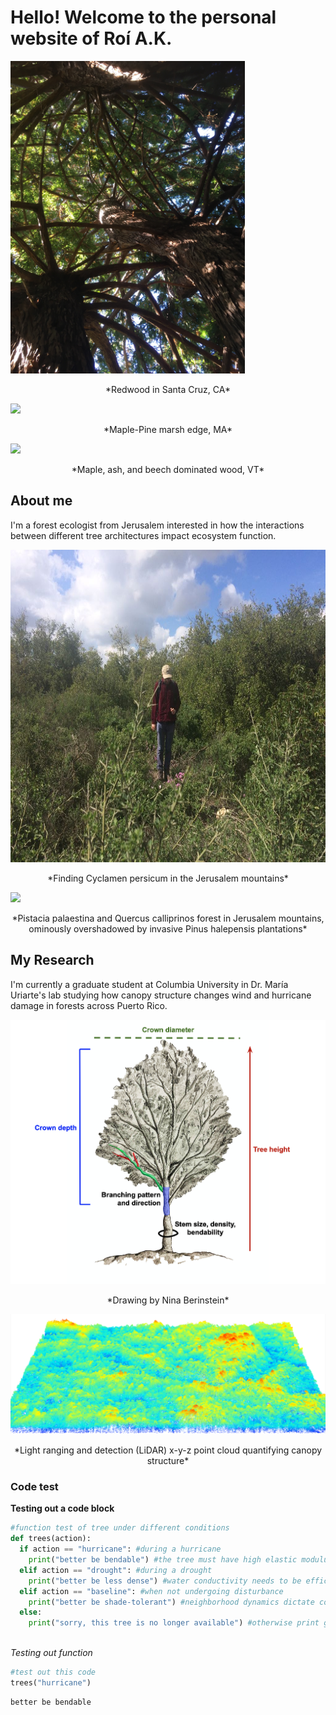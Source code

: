 # Hello! Welcome to the personal website of Roí A.K.

<img src="Images/IMG_1806.JPG" height= "500">

<p align="center">*Redwood in Santa Cruz, CA*</p>

<img src="Images/IMG_1133.JPG" height= "500">

<p align="center">*Maple-Pine marsh edge, MA*</p>

<img src="Images/Mile-Around%20Aerial%20(10_11_15)).JPG" height="700">

<p align="center">*Maple, ash, and beech dominated wood, VT*</p>

## About me

I'm a forest ecologist from Jerusalem interested in how the interactions between different tree architectures impact ecosystem function.


<img src="Images/PGTW2744.JPG" height= "500">

<p align="center">*Finding Cyclamen persicum in the Jerusalem mountains*</p>

<img src="Images/IMG_0113.JPG" height= "500">

<p align="center">*Pistacia palaestina and Quercus calliprinos forest in Jerusalem mountains, ominously overshadowed by invasive Pinus halepensis plantations*</p>

## My Research
I'm currently a graduate student at Columbia University in Dr. María Uriarte's lab studying how canopy structure changes wind and hurricane damage in forests across Puerto Rico.

![](Images/Tree%20architecture.png)

<p align="center">*Drawing by Nina Berinstein*</p>

<img src="Images/LiDAR%20Point%20Cloud%20Close.png">

<p align="center">*Light ranging and detection (LiDAR) x-y-z point cloud quantifying canopy structure*</p>

### Code test

**Testing out a code block**
```python
#function test of tree under different conditions
def trees(action):
  if action == "hurricane": #during a hurricane
    print("better be bendable") #the tree must have high elastic modulus
  elif action == "drought": #during a drought
    print("better be less dense") #water conductivity needs to be efficient
  elif action == "baseline": #when not undergoing disturbance 
    print("better be shade-tolerant") #neighborhood dynamics dictate composition
  else:
    print("sorry, this tree is no longer available") #otherwise print generic message
  
```

*Testing out function*
```python
#test out this code
trees("hurricane")
```

```python
better be bendable
```
